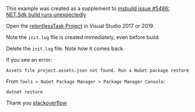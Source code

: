 ﻿This example was created as a supplement to [msbuild issue #5486: NET.Sdk build runs unexpectedly](https://github.com/microsoft/msbuild/issues/5486)

Open the [relentlessTask Project](./relentlessTask.csproj) in Visual Studio 2017 or 2019.

Note the `init.log` file is created immediately, even before build.

Delete the `init.log` file. Note how it comes back.

If you see an error:
```
Assets file project.assets.json not found. Run a NuGet package restore
```

From `Tools > NuGet Package Manager > Package Manager Console`:
```
dotnet restore
```
Thank you [stackoverflow](https://stackoverflow.com/questions/48440223/assets-file-project-assets-json-not-found-run-a-nuget-package-restore)

